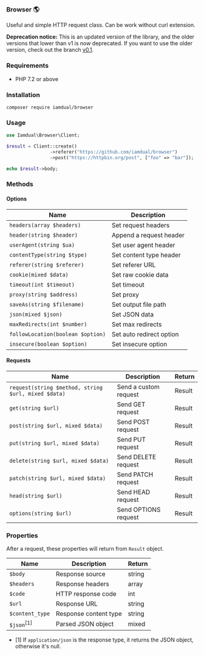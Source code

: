 ### Browser 🌎
Useful and simple HTTP request class. Can be work without curl extension.

**Deprecation notice:** This is an updated version of the library, and the older versions that lower than v1 is now deprecated. If you want to use the older version, check out the branch [v0.1](https://github.com/iamdual/browser/tree/v0.1). 

### Requirements
* PHP 7.2 or above

### Installation
```
composer require iamdual/browser
```

### Usage
```php
use Iamdual\Browser\Client;

$result = Client::create()
                ->referer("https://github.com/iamdual/browser")
                ->post("https://httpbin.org/post", ["foo" => "bar"]);

echo $result->body;
```

### Methods

#### Options
| Name | Description |
|---|---|
| `headers(array $headers)` | Set request headers |
| `header(string $header)` | Append a request header |
| `userAgent(string $ua)` | Set user agent header |
| `contentType(string $type)` | Set content type header |
| `referer(string $referer)` | Set referer URL |
| `cookie(mixed $data)` | Set raw cookie data |
| `timeout(int $timeout)` | Set timeout |
| `proxy(string $address)` | Set proxy |
| `saveAs(string $filename)` | Set output file path |
| `json(mixed $json)` | Set JSON data |
| `maxRedirects(int $number)` | Set max redirects |
| `followLocation(boolean $option)` | Set auto redirect option |
| `insecure(boolean $option)` | Set insecure option |

#### Requests
| Name | Description | Return |
|---|---|---|
| `request(string $method, string $url, mixed $data)` | Send a custom request | Result |
| `get(string $url)` | Send GET request | Result |
| `post(string $url, mixed $data)` | Send POST request | Result |
| `put(string $url, mixed $data)` | Send PUT request | Result |
| `delete(string $url, mixed $data)` | Send DELETE request | Result |
| `patch(string $url, mixed $data)` | Send PATCH request | Result |
| `head(string $url)` | Send HEAD request | Result |
| `options(string $url)` | Send OPTIONS request | Result |

### Properties
After a request, these properties will return from `Result` object.

| Name | Description | Return |
|---|---|---|
| `$body` | Response source | string |
| `$headers` | Response headers | array |
| `$code` | HTTP response code | int |
| `$url` | Response URL | string |
| `$content_type` | Response content type | string |
| `$json`<sup>\[1\]</sup> | Parsed JSON object | mixed |

* \[1\] If `application/json` is the response type, it returns the JSON object, otherwise it's null.
